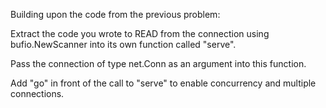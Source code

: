 Building upon the code from the previous problem:

Extract the code you wrote to READ from the connection using bufio.NewScanner into its own function called "serve".

Pass the connection of type net.Conn as an argument into this function.

Add "go" in front of the call to "serve" to enable concurrency and multiple connections.
